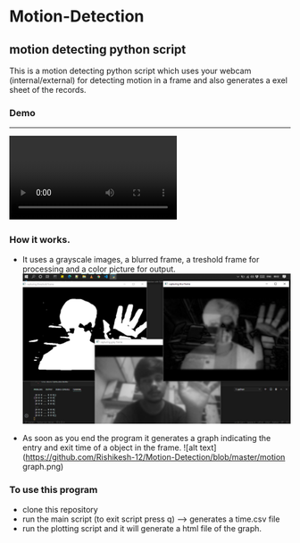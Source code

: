 # Motion-Detection
motion detecting python script 
----
This is a motion detecting python script which uses your webcam (internal/external) for detecting motion in a frame and also generates a exel sheet of the records.

### Demo
----
![alt text](https://github.com/Rishikesh-12/Motion-Detection/blob/master/demo.webm)



### How it works.
* It uses a grayscale images, a blurred frame, a treshold frame for processing and a color picture for output.
![alt text](https://github.com/Rishikesh-12/Motion-Detection/blob/master/sampleFrames.png)


* As soon as you end the program it generates a graph indicating the entry and exit time of a object in the frame.
![alt text](https://github.com/Rishikesh-12/Motion-Detection/blob/master/motion graph.png)


### To use this program
* clone this repository
* run the main script (to exit script press q)
	--> generates a time.csv file
* run the plotting script and it will generate a html file of the graph.
